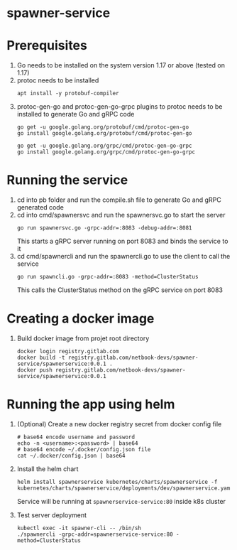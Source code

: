 # spawner-service

# Prerequisites
1. Go needs to be installed on the system version 1.17 or above (tested on 1.17)
2. protoc needs to be installed
    ```
    apt install -y protobuf-compiler
    ```
3. protoc-gen-go and protoc-gen-go-grpc plugins to protoc needs to be installed to generate Go and gRPC code
    ```
    go get -u google.golang.org/protobuf/cmd/protoc-gen-go
    go install google.golang.org/protobuf/cmd/protoc-gen-go
    
    go get -u google.golang.org/grpc/cmd/protoc-gen-go-grpc
    go install google.golang.org/grpc/cmd/protoc-gen-go-grpc
    ```

# Running the service
1. cd into pb folder and run the compile.sh file to generate Go and gRPC generated code
2. cd into cmd/spawnersvc and run the spawnersvc.go to start the server
    ```
    go run spawnersvc.go -grpc-addr=:8083 -debug-addr=:8081
    ```
    This starts a gRPC server running on port 8083 and binds the service to it
3. cd cmd/spawnercli and run the spawnercli.go to use the client to call the service
    ```
    go run spawncli.go -grpc-addr=:8083 -method=ClusterStatus
    ```
    This calls the ClusterStatus method on the gRPC service on port 8083

# Creating a docker image

1. Build docker image from projet root directory
    ```
    docker login registry.gitlab.com
    docker build -t registry.gitlab.com/netbook-devs/spawner-service/spawnerservice:0.0.1 .
    docker push registry.gitlab.com/netbook-devs/spawner-service/spawnerservice:0.0.1
    ```

# Running the app using helm

1. (Optional) Create  a new docker registry secret from docker config file
    ```
    # base64 encode username and password
    echo -n <username>:<password> | base64
    # base64 encode ~/.docker/config.json file
    cat ~/.docker/config.json | base64
    ```
1. Install the helm chart
    ```
    helm install spawnerservice kubernetes/charts/spawnerservice -f kubernetes/charts/spawnerservice/deployments/dev/spawnerservice.yaml
    ```
    Service will be running at `spawnerservice-service:80` inside k8s cluster

2. Test server deployment
    ```
    kubectl exec -it spawner-cli -- /bin/sh
    ./spawnercli -grpc-addr=spawnerservice-service:80 -method=ClusterStatus
    ```
